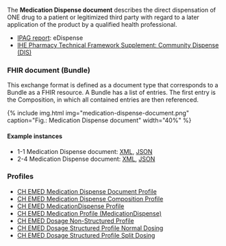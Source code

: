 The **Medication Dispense document** describes the direct dispensation of ONE drug to a patient or legitimized third party with regard to a later application of the product by a qualified health professional.
    
* [IPAG report](https://www.e-health-suisse.ch/fileadmin/user_upload/Dokumente/2017/D/170607_Bericht_eMedikation_IPAG.pdf): eDispense
* [IHE Pharmacy Technical Framework Supplement: Community Dispense (DIS)](https://www.ihe.net/uploadedFiles/Documents/Pharmacy/IHE_Pharmacy_Suppl_DIS.pdf)


### FHIR document (Bundle)
This exchange format is defined as a document type that corresponds to a Bundle as a FHIR resource. A Bundle has a list of entries. The first entry is the Composition, in which all contained entries are then referenced.

{% include img.html img="medication-dispense-document.png" caption="Fig.: Medication Dispense document" width="40%" %}

#### Example instances
* 1-1 Medication Dispense document: [XML](Bundle-1-2-MedicationDispense.xml.html), [JSON](Bundle-1-2-MedicationDispense.json.html)
* 2-4 Medication Dispense document: [XML](Bundle-2-4-MedicationDispense.xml.html), [JSON](Bundle-2-4-MedicationDispense.json.html)

### Profiles
* [CH EMED Medication Dispense Document Profile](StructureDefinition-ch-emed-document-medicationdispense.html)
* [CH EMED Medication Dispense Composition Profile](StructureDefinition-ch-emed-composition-medicationdispense.html)
* [CH EMED MedicationDispense Profile](StructureDefinition-ch-emed-medicationdispense.html)
* [CH EMED Medication Profile (MedicationDispense)](StructureDefinition-ch-emed-medication-medicationdispense.html)
* [CH EMED Dosage Non-Structured Profile](StructureDefinition-ch-emed-dosage-nonstructured.html)
* [CH EMED Dosage Structured Profile Normal Dosing](StructureDefinition-ch-emed-dosage-structured-normal.html)
* [CH EMED Dosage Structured Profile Split Dosing](StructureDefinition-ch-emed-dosage-structured-split.html)
